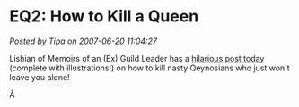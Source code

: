 # EQ2: How to Kill a Queen

*Posted by Tipa on 2007-06-20 11:04:27*

Lishian of Memoirs of an (Ex) Guild Leader has a [hilarious post today](http://lishian.wordpress.com/2007/06/19/how-to-kill-a-twink-with-your-non-twink/) (complete with illustrations!) on how to kill nasty Qeynosians who just won't leave you alone!

Â 
